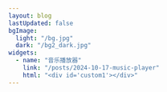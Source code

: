 ```yaml
---
layout: blog
lastUpdated: false
bgImage:
  light: "/bg.jpg"
  dark: "/bg2_dark.jpg"
widgets:
  - name: "音乐播放器"
    link: "/posts/2024-10-17-music-player"
    html: "<div id='custom1'></div>"
---
```


<script setup>
import { onMounted, onUnmounted, ref } from 'vue';
onMounted(async () => {
    await import('aplayer/dist/APlayer.min.css');
    const APlayer = (await import('aplayer')).default;
    const ap = new APlayer({
        container: document.getElementById('custom1'),
        theme: 'var(--vp-c-brand-1)',
        audio: [{
            name: '孤独患者',
            artist: '陈奕迅',
            url: 'http://music.163.com/song/media/outer/url?id=64093.mp3',
            cover: 'http://p1.music.126.net/1qr8a9G8pWEMoruLJaBv8A==/109951169014564421.jpg?param=640y300'
        },
        {
            name: '泪桥',
            artist: 'AI陶喆 / 伍佰',
            url: 'http://music.163.com/song/media/outer/url?id=2602320199.mp3',
            cover: 'https://p1.music.126.net/yhIdL8Ez0tCvTN1BCYNePQ==/109951169670480040.jpg?param=300x300'
        },
        {
            name: '打上花火',
            artist: 'Daoko / 八爷',
            url: 'http://music.163.com/song/media/outer/url?id=496869422.mp3',
            cover: 'http://p2.music.126.net/ZUCE_1Tl_hkbtamKmSNXEg==/109951163009282836.jpg?param=300x300'
        }]
    });
});
</script>
